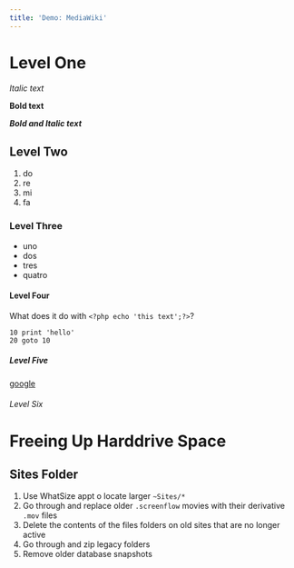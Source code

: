 ```yaml
---
title: 'Demo: MediaWiki'
---
```

# Level One
*Italic text*

**Bold text**

***Bold and Italic text***

## Level Two
1. do
2. re
3. mi
4. fa

### Level Three

* uno
* dos
* tres
* quatro

#### Level Four

What does it do with `<?php echo 'this text';?>`?

    10 print 'hello'
    20 goto 10
    
##### Level Five

[google](http://www.google.com)

###### Level Six

# Freeing Up Harddrive Space
## Sites Folder
1. Use WhatSize appt o locate larger `~Sites/*`
2. Go through and replace older `.screenflow` movies with their derivative `.mov` files
3. Delete the contents of the files folders on old sites that are no longer active
4. Go through and zip legacy folders
5. Remove older database snapshots
